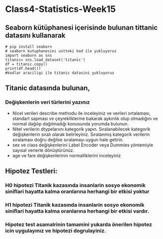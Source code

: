 # Class4-Statistics-Week15
## Seaborn kütüphanesi içerisinde bulunan tittanic datasını kullanarak
```
# pip install seaborn
# seaborn kutuphanesini ustteki kod ile yukluyoruz
import seaborn as sns
titanic= sns.load_dataset('titanic')
df = titanic.copy()
print(df.head())
#kodlar araciligi ile titanic datasini yukluyoruz
```


## Titanic datasında bulunan,
### Değişkenlerin veri türlerini yazınız
- Nicel verileri describe methodu ile inceleyiniz ve verileri ortalaması, standart sapması ve çeyrekliklerine bakarak aykırılık olup olmadığını ve normal dağılıp dağılmadığı konusunda yorumda bulunun.
- Nitel verilerin dtypelarıını kategorik yapın. Sıralanabilecek kategorik değişkenlerin sıralı olarak belirleyiniz. Sıralanmış kategorik verilerin sıralaması doğru değilse sıralamayı uygun hale getirin.
- sex ve class değişkenlerini Label Encoder  veya Dummies yöntemiyle sayısal verierle dönüştürünüz.
- age ve fare değişkenlerinin normalliklerini inceleyiniz

## Hipotez Testleri:

### H0 hipotezi Titanik kazasında insanlarin sosyo ekonomik siniflari hayatta kalma oranlarına herhangi bir etkisi yoktur
### H1 hipotezi Titanik kazasında insanlarin sosyo ekonomik siniflari hayatta kalma oranlarına herhangi bir etkisi vardır.

### Hipotez test asamalrinin tamamini yukarda önerilen hipotez icin uygulayınız ve hipotezi dogrulayiniz.
